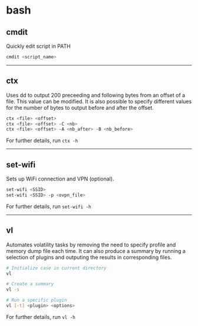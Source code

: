 # bash

## cmdit

Quickly edit script in PATH

```bash
cmdit <script_name>
```

---

## ctx

Uses dd to output 200 preceeding and following bytes from an offset of a file.
This value can be modified. It is also possible to specify different values for the number of bytes to output before and after the offset.

```bash
ctx <file> <offset>
ctx <file> <offset> -C <nb>
ctx <file> <offset> -A <nb_after> -B <nb_before>
```
For further details, run `ctx -h`

---

## set-wifi

Sets up WiFi connection and VPN (optional).

```bash
set-wifi <SSID>
set-wifi <SSID> -p <ovpn_file>
```

For further details, run `set-wifi -h`

---

## vl

Automates volatility tasks by removing the need to specify profile and memory dump file each time. It can also produce a summary by running a selection of plugins and outputing the results in corresponding files.

```bash
# Initialize case in current directory
vl

# Create a summary
vl -s

# Run a specific plugin
vl [-t] <plugin> <options>
```

For further details, run `vl -h`

